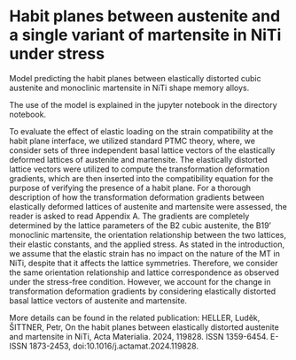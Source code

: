 # Habit planes between austenite and a single variant of martensite in NiTi under stress
Model predicting the habit planes between elastically distorted cubic austenite and monoclinic martensite in NiTi shape memory alloys.

The use of the model is explained in the jupyter notebook in the directory notebook.

To evaluate the effect of elastic loading on the strain compatibility at the habit plane interface, we utilized standard PTMC theory, where, we consider sets of three independent basal lattice vectors of the elastically deformed lattices of austenite and martensite. The elastically distorted lattice vectors were utilized to compute the transformation deformation gradients, which are then inserted into the compatibility equation for the purpose of verifying the presence of a habit plane. For a thorough description of how the transformation deformation gradients between elastically deformed lattices of austenite and martensite were assessed, the reader is asked to read Appendix A. The gradients are completely determined by the lattice parameters of the B2 cubic austenite, the B19’ monoclinic martensite, the orientation relationship between the two lattices, their elastic constants, and the applied stress.
As stated in the introduction, we assume that the elastic strain has no impact on the nature of the MT in NiTi, despite that it affects the lattice symmetries. Therefore, we consider the same orientation relationship and lattice correspondence as observed under the stress-free condition. However, we account for the change in transformation deformation gradients by considering elastically distorted basal lattice vectors of austenite and martensite.

More details can be found in the related publication:
HELLER, Luděk, ŠITTNER, Petr, On the habit planes between elastically distorted austenite and martensite in NiTi, Acta Materialia. 2024, 119828. ISSN 1359-6454. E-ISSN 1873-2453, doi:10.1016/j.actamat.2024.119828.

